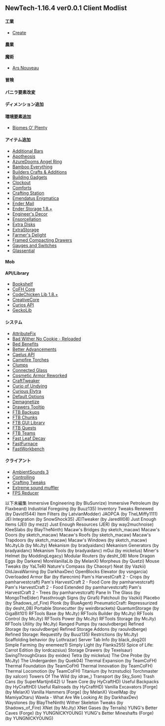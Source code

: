 ## NewTech-1.16.4 ver0.0.1 Client Modlist 

#### 工業
- [Create](https://www.curseforge.com/minecraft/mc-mods/create)
#### 農業

#### 魔術
- [Ars Nouveau](https://www.curseforge.com/minecraft/mc-mods/ars-nouveau)
#### 冒険

#### バニラ要素改変

#### ディメンション追加

#### 環境要素追加
- [Biomes O' Plenty](https://www.curseforge.com/minecraft/mc-mods/biomes-o-plenty)
#### アイテム追加
- [Additional Bars](https://www.curseforge.com/minecraft/mc-mods/additional-bars)
- [Apotheosis](https://www.curseforge.com/minecraft/mc-mods/apotheosis)
- [AzureDooms Angel Ring](https://www.curseforge.com/minecraft/mc-mods/azuredooms-angel-ring)
- [Bamboo Everything](https://www.curseforge.com/minecraft/mc-mods/bamboo-everything-forge)
- [Builders Crafts & Additions](https://www.curseforge.com/minecraft/mc-mods/buildersaddition)
- [Building Gadgets](https://www.curseforge.com/minecraft/mc-mods/building-gadgets)
- [Clockout](https://www.curseforge.com/minecraft/mc-mods/clockout)
- [Comforts](https://www.curseforge.com/minecraft/mc-mods/comforts)
- [Crafting Station](https://www.curseforge.com/minecraft/mc-mods/crafting-station)
- [Emendatus Enigmatica](https://www.curseforge.com/minecraft/mc-mods/emendatus-enigmatica)
- [Ender Mail](https://www.curseforge.com/minecraft/mc-mods/ender-mail)
- [Ender Storage 1.8.+](https://www.curseforge.com/minecraft/mc-mods/ender-storage-1-8)
- [Engineer's Decor](https://www.curseforge.com/minecraft/mc-mods/engineers-decor)
- [Ensorcellation](https://www.curseforge.com/minecraft/mc-mods/ensorcellation)
- [Extra Disks](https://www.curseforge.com/minecraft/mc-mods/extra-disks)
- [ExtraStorage](https://www.curseforge.com/minecraft/mc-mods/extrastorage)
- [Farmer's Delight](https://www.curseforge.com/minecraft/mc-mods/farmers-delight)
- [Framed Compacting Drawers](https://www.curseforge.com/minecraft/mc-mods/framed-compacting-drawers)
- [Gauges and Switches](https://www.curseforge.com/minecraft/mc-mods/redstone-gauges-and-switches)
- [Glassential](https://www.curseforge.com/minecraft/mc-mods/glassential)
#### Mob

#### API/Library
- [Bookshelf](https://www.curseforge.com/minecraft/mc-mods/bookshelf)
- [CoFH Core](https://www.curseforge.com/minecraft/mc-mods/cofh-core)
- [CodeChicken Lib 1.8.+](https://www.curseforge.com/minecraft/mc-mods/codechicken-lib-1-8)
- [CreativeCore](https://www.curseforge.com/minecraft/mc-mods/creativecore)
- [Curios API](https://www.curseforge.com/minecraft/mc-mods/curios)
- [GeckoLib](https://www.curseforge.com/minecraft/mc-mods/geckolib)
#### システム
- [AttributeFix](https://www.curseforge.com/minecraft/mc-mods/attributefix)
- [Bad Wither No Cookie - Reloaded](https://www.curseforge.com/minecraft/mc-mods/bad-wither-no-cookie-reloaded)
- [Bed Benefits](https://www.curseforge.com/minecraft/mc-mods/bed-benefits)
- [Better Advancements](https://www.curseforge.com/minecraft/mc-mods/better-advancements)
- [Caelus API](https://www.curseforge.com/minecraft/mc-mods/caelus)
- [Campfire Torches](https://www.curseforge.com/minecraft/mc-mods/campfire-torches)
- [Clumps](https://www.curseforge.com/minecraft/mc-mods/clumps)
- [Connected Glass](https://www.curseforge.com/minecraft/mc-mods/connected-glass)
- [Cosmetic Armor Reworked](https://www.curseforge.com/minecraft/mc-mods/cosmetic-armor-reworked)
- [CraftTweaker](https://www.curseforge.com/minecraft/mc-mods/crafttweaker)
- [Curio of Undying](https://www.curseforge.com/minecraft/mc-mods/curio-of-undying)
- [Curious Elytra](https://www.curseforge.com/minecraft/mc-mods/curious-elytra)
- [Default Options](https://www.curseforge.com/minecraft/mc-mods/default-options)
- [Demagnetize](https://www.curseforge.com/minecraft/mc-mods/demagnetize)
- [Drawers Tooltip](https://www.curseforge.com/minecraft/mc-mods/drawers-tooltip)
- [FTB Backups](https://www.curseforge.com/minecraft/mc-mods/ftb-backups)
- [FTB Chunks](https://www.curseforge.com/minecraft/mc-mods/ftb-chunks)
- [FTB GUI Library](https://www.curseforge.com/minecraft/mc-mods/ftb-gui-library)
- [FTB Quests](https://www.curseforge.com/minecraft/mc-mods/ftb-quests)
- [FTB Teams](https://www.curseforge.com/minecraft/mc-mods/ftb-teams)
- [Fast Leaf Decay](https://www.curseforge.com/minecraft/mc-mods/fast-leaf-decay)
- [FastFurnace](https://www.curseforge.com/minecraft/mc-mods/fastfurnace)
- [FastWorkbench](https://www.curseforge.com/minecraft/mc-mods/fastfurnace)
#### クライアント
- [AmbientSounds 3](https://www.curseforge.com/minecraft/mc-mods/ambientsounds)
- [Controlling](https://www.curseforge.com/minecraft/mc-mods/controlling)
- [Crafting Tweaks](https://www.curseforge.com/minecraft/mc-mods/crafting-tweaks)
- [Extreme sound muffler](https://www.curseforge.com/minecraft/mc-mods/extreme-sound-muffler)
- [FPS Reducer](https://www.curseforge.com/minecraft/mc-mods/fps-reducer)

以下未編集 
Immersive Engineering (by BluSunrize)
Immersive Petroleum (by Flaxbeard)
Industrial Foregoing (by Buuz135)
Inventory Tweaks Renewed (by David1544)
Item Filters (by LatvianModder)
JAOPCA (by TheLMiffy1111)
JEI Integration (by SnowShock35)
JEITweaker (by Jaredlll08)
Just Enough Items (JEI) (by mezz)
Just Enough Resources (JER) (by way2muchnoise)
KleeSlabs (by BlayTheNinth)
Macaw's Bridges (by sketch_macaw)
Macaw's Doors (by sketch_macaw)
Macaw's Roofs (by sketch_macaw)
Macaw's Trapdoors (by sketch_macaw)
Macaw's Windows (by sketch_macaw)
McJtyLib (by McJty)
Mekanism (by bradyaidanc)
Mekanism Generators (by bradyaidanc)
Mekanism Tools (by bradyaidanc)
mGui (by mickelus)
Miner's Helmet (by ModdingLegacy)
Modular Routers (by desht_08)
More Dragon Eggs (by Darkere)
MoreVanillaLib (by MelanX)
Morpheus (by Quetzi)
Mouse Tweaks (by YaLTeR)
Nature's Compass (by Chaosyr)
Neat (by Vazkii)
OldJavaWarning (by DarkhaxDev)
OpenBlocks Elevator (by vsngarcia)
Overloaded Armor Bar (by tfarecnim)
Pam's HarvestCraft 2 - Crops (by pamharvestcraft)
Pam's HarvestCraft 2 - Food Core (by pamharvestcraft)
Pam's HarvestCraft 2 - Food Extended (by pamharvestcraft)
Pam's HarvestCraft 2 - Trees (by pamharvestcraft)
Pane In The Glass (by MongoTheElder)
Passthrough Signs (by Girafi)
Patchouli (by Vazkii)
Placebo (by Shadows_of_Fire)
Plonk (by BlueAgent)
PneumaticCraft: Repressurized (by desht_08)
Portable Stonecutter (by weirdbrackets)
QuantumStorage (by GigaBit101)
RFTools Base (by McJty)
RFTools Builder (by McJty)
RFTools Control (by McJty)
RFTools Power (by McJty)
RFTools Storage (by McJty)
RFTools Utility (by McJty)
Ranged Pumps (by raoulvdberge)
Refined Storage (by raoulvdberge)
Refined Storage Addons (by raoulvdberge)
Refined Storage: Requestify (by Buuz135)
Restrictions (by McJty)
Scaffolding behavior (by Lothrazar)
Server Tab Info (by black_dog20)
Simple Farming (by enemeez1)
Simply Light (by Flanks255)
Spice of Life: Carrot Edition (by lordcazsius)
Storage Drawers (by Texelsaur)
SwingThroughGrass (by exidex)
Tetra (by mickelus)
The One Probe (by McJty)
The Undergarden (by Quek04)
Thermal Expansion (by TeamCoFH)
Thermal Foundation (by TeamCoFH)
Thermal Innovation (by TeamCoFH)
Thermal Locomotion (by TeamCoFH)
Titanium (by hrznstudio)
Torchmaster (by xalcon)
Towers Of The Wild (by idrae_)
Transport (by Sky_Som)
Trash Cans (by SuperMartijn642)
U Team Core (by HyCraftHD)
Useful Backpacks (by HyCraftHD)
Useful Railroads (by HyCraftHD)
Vanilla Excavators [Forge] (by MelanX)
Vanilla Hammers [Forge] (by MelanX)
VoxelMap (by MamiyaOtaru)
Wawla - What Are We Looking At (by DarkhaxDev)
Waystones (by BlayTheNinth)
Wither Skeleton Tweaks (by Shadows_of_Fire)
XNet (by McJty)
XNet Gases (by Terrails)
YUNG's Better Caves (Forge) (by YUNGNICKYOUNG)
YUNG's Better Mineshafts (Forge) (by YUNGNICKYOUNG)

